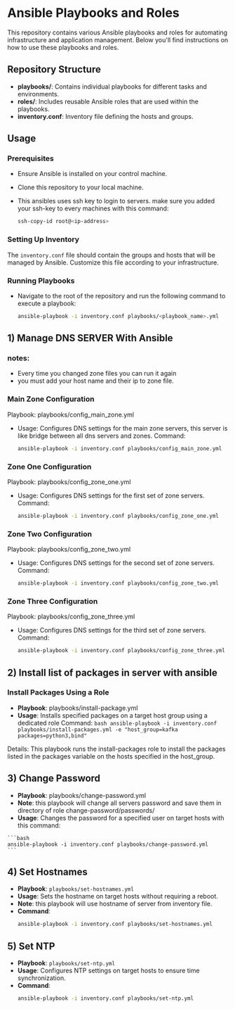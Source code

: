# Ansible Playbooks and Roles

This repository contains various Ansible playbooks and roles for automating infrastructure and application management. Below you'll find instructions on how to use these playbooks and roles.

## Repository Structure

- **playbooks/**: Contains individual playbooks for different tasks and environments.
- **roles/**: Includes reusable Ansible roles that are used within the playbooks.
- **inventory.conf**: Inventory file defining the hosts and groups.

## Usage

### Prerequisites

- Ensure Ansible is installed on your control machine.
- Clone this repository to your local machine.
- This ansibles uses ssh key to login to servers. make sure you added your ssh-key to every machines with this command:
    
    ```bash
    ssh-copy-id root@<ip-address>
    ```
### Setting Up Inventory

The `inventory.conf` file should contain the groups and hosts that will be managed by Ansible. Customize this file according to your infrastructure.

### Running Playbooks

- Navigate to the root of the repository and run the following command to execute a playbook:

    ```bash
    ansible-playbook -i inventory.conf playbooks/<playbook_name>.yml
    ```




## 1) Manage DNS SERVER With Ansible

### notes:
- Every time you changed zone files you can run it again
- you must add your host name and their ip to zone file. 

### Main Zone Configuration
    
Playbook: playbooks/config_main_zone.yml
    
- Usage: Configures DNS settings for the main zone servers, this server is like bridge between all dns servers and zones.
    Command:

    ```bash
    ansible-playbook -i inventory.conf playbooks/config_main_zone.yml
    ```

### Zone One Configuration

Playbook: playbooks/config_zone_one.yml
- Usage: Configures DNS settings for the first set of zone servers.
    Command:

    ```bash
    ansible-playbook -i inventory.conf playbooks/config_zone_one.yml
    ```

### Zone Two Configuration

Playbook: playbooks/config_zone_two.yml
- Usage: Configures DNS settings for the second set of zone servers.
    Command:

    ```bash
    ansible-playbook -i inventory.conf playbooks/config_zone_two.yml
    ```

### Zone Three Configuration

Playbook: playbooks/config_zone_three.yml
- Usage: Configures DNS settings for the third set of zone servers.
    Command:

    ```bash
    ansible-playbook -i inventory.conf playbooks/config_zone_three.yml
    ```


## 2) Install list of packages in server with ansible 

### Install Packages Using a Role

   - **Playbook**: playbooks/install-package.yml
   - **Usage**: Installs specified packages on a target host group using a dedicated role Command:
    ```bash
    ansible-playbook -i inventory.conf playbooks/install-packages.yml -e "host_group=kafka packages=python3,bind"
    ```

Details: This playbook runs the install-packages role to install the packages listed in the packages variable on the hosts specified in the host_group.


## 3) Change Password
   - **Playbook**: playbooks/change-password.yml
   - **Note**: this playbook will change all servers password and save them in directory of role change-password/passwords/<date-time-format>
   - **Usage**: Changes the password for a specified user on target hosts with this command:

    ```bash
    ansible-playbook -i inventory.conf playbooks/change-password.yml
    ```

## 4) Set Hostnames
   - **Playbook**: `playbooks/set-hostnames.yml`
   - **Usage**: Sets the hostname on target hosts without requiring a reboot.
   - **Note**: this playbook will use hostname of server from inventory file.
   - **Command**: 
     ```bash
     ansible-playbook -i inventory.conf playbooks/set-hostnames.yml
     ```

## 5) Set NTP
   - **Playbook**: `playbooks/set-ntp.yml`
   - **Usage**: Configures NTP settings on target hosts to ensure time synchronization.
   - **Command**: 
     ```bash
     ansible-playbook -i inventory.conf playbooks/set-ntp.yml
     ```

